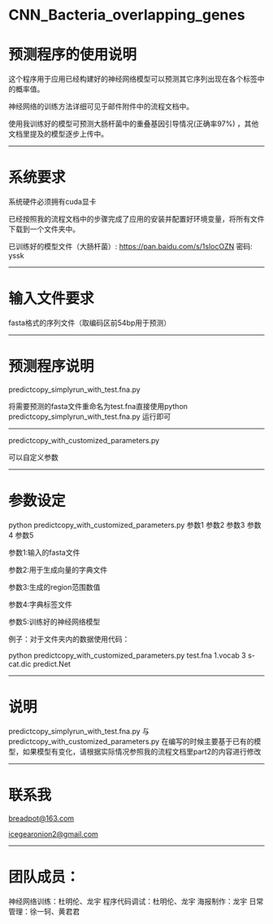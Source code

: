 # CNN_Bacteria_overlapping_genes

预测程序的使用说明
=================
   
这个程序用于应用已经构建好的神经网络模型可以预测其它序列出现在各个标签中的概率值。


神经网络的训练方法详细可见于邮件附件中的流程文档中。
 

使用我训练好的模型可预测大肠杆菌中的重叠基因引导情况(正确率97%) ，其他文档里提及的模型逐步上传中。

  
--------------


系统要求
==============

系统硬件必须拥有cuda显卡

已经按照我的流程文档中的步骤完成了应用的安装并配置好环境变量，将所有文件下载到一个文件夹中。

已训练好的模型文件（大肠杆菌）: https://pan.baidu.com/s/1slocOZN 密码: yssk


--------------


输入文件要求
==============

fasta格式的序列文件（取编码区前54bp用于预测）


--------------


预测程序说明
=================

predictcopy_simplyrun_with_test.fna.py

将需要预测的fasta文件重命名为test.fna直接使用python predictcopy_simplyrun_with_test.fna.py 运行即可

--------------

predictcopy_with_customized_parameters.py

可以自定义参数


--------------


参数设定
=================

python predictcopy_with_customized_parameters.py 参数1 参数2  参数3  参数4  参数5

参数1:输入的fasta文件

参数2:用于生成向量的字典文件

参数3:生成的region范围数值

参数4:字典标签文件

参数5:训练好的神经网络模型


例子：对于文件夹内的数据使用代码：

python predictcopy_with_customized_parameters.py test.fna 1.vocab 3 s-cat.dic predict.Net


--------------


说明
=================

predictcopy_simplyrun_with_test.fna.py 与 predictcopy_with_customized_parameters.py 在编写的时候主要基于已有的模型，如果模型有变化，请根据实际情况参照我的流程文档里part2的内容进行修改



--------------


联系我
=================

breadpot@163.com 


icegearonion2@gmail.com



--------------



团队成员：
=================

神经网络训练：杜明伦、龙宇
程序代码调试：杜明伦、龙宇
海报制作：龙宇
日常管理：徐一轲、黄君君
